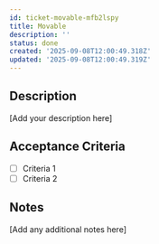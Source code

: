 ```yaml
---
id: ticket-movable-mfb2lspy
title: Movable
description: ''
status: done
created: '2025-09-08T12:00:49.318Z'
updated: '2025-09-08T12:00:49.319Z'
---
```


## Description

[Add your description here]

## Acceptance Criteria

- [ ] Criteria 1
- [ ] Criteria 2

## Notes

[Add any additional notes here]
